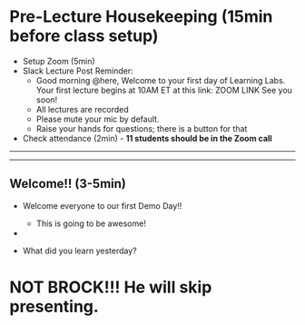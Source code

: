 # Pre-Lecture Housekeeping (15min before class setup)
* Setup Zoom (5min)
* Slack Lecture Post Reminder:
    * Good morning @here, Welcome to your first day of Learning Labs. Your first lecture begins at 10AM ET at this link: ZOOM LINK
    See you soon!
    * All lectures are recorded
    * Please mute your mic by default.
    * Raise your hands for questions; there is a button for that
* Check attendance (2min) - **11 students should be in the Zoom call**

---
---
## Welcome!! (3-5min)
* Welcome everyone to our first Demo Day!!
    * This is going to be awesome!

*
* What did you learn yesterday?

# NOT BROCK!!! He will skip presenting.